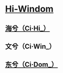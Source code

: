 # [Hi-Windom](https://github.com/Hi-Windom)

## [海兮（Ci·Hi_）](https://github.com/ci-hi)

## 文兮（Ci·Win_）

## [东兮（Ci·Dom_）](https://github.com/ci-dom)
